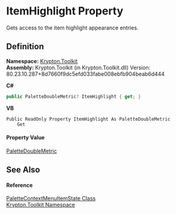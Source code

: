 # ItemHighlight Property


Gets access to the item highlight appearance entries.



## Definition
**Namespace:** <a href="79d2eac2-21f4-54ff-7552-b20c33c30600.md">Krypton.Toolkit</a>  
**Assembly:** Krypton.Toolkit (in Krypton.Toolkit.dll) Version: 80.23.10.287+8d7660f9dc5efd033fabe008ebfb904beab6d444

**C#**
``` C#
public PaletteDoubleMetric? ItemHighlight { get; }
```
**VB**
``` VB
Public ReadOnly Property ItemHighlight As PaletteDoubleMetric
	Get
```



#### Property Value
<a href="2b86d5df-ad2d-fa2c-ef8d-2ac7e7ed808c.md">PaletteDoubleMetric</a>

## See Also


#### Reference
<a href="320fc7df-70cf-5e37-5ede-a7756b444be7.md">PaletteContextMenuItemState Class</a>  
<a href="79d2eac2-21f4-54ff-7552-b20c33c30600.md">Krypton.Toolkit Namespace</a>  
